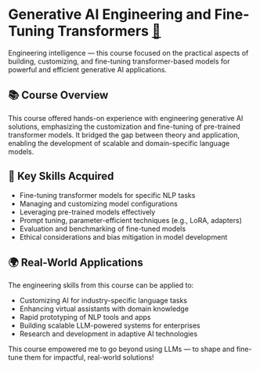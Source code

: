 # Generative AI Engineering and Fine-Tuning Transformers [🔗](https://coursera.org/share/f1e4b7931a942b78f9d23becbcaa0610)

Engineering intelligence — this course focused on the practical aspects of building, customizing, and fine-tuning transformer-based models for powerful and efficient generative AI applications.

## 📚 Course Overview

This course offered hands-on experience with engineering generative AI solutions, emphasizing the customization and fine-tuning of pre-trained transformer models. It bridged the gap between theory and application, enabling the development of scalable and domain-specific language models.

## 🧠 Key Skills Acquired

- Fine-tuning transformer models for specific NLP tasks  
- Managing and customizing model configurations  
- Leveraging pre-trained models effectively  
- Prompt tuning, parameter-efficient techniques (e.g., LoRA, adapters)  
- Evaluation and benchmarking of fine-tuned models  
- Ethical considerations and bias mitigation in model development

## 🌍 Real-World Applications

The engineering skills from this course can be applied to:

- Customizing AI for industry-specific language tasks  
- Enhancing virtual assistants with domain knowledge  
- Rapid prototyping of NLP tools and apps  
- Building scalable LLM-powered systems for enterprises  
- Research and development in adaptive AI technologies

This course empowered me to go beyond using LLMs — to shape and fine-tune them for impactful, real-world solutions!